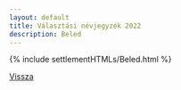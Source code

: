 ```yaml
---
layout: default
title: Választási névjegyzék 2022
description: Beled
---
```


{% include settlementHTMLs/Beled.html %}

[Vissza](../)